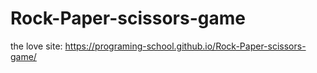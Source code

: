 ﻿# Rock-Paper-scissors-game
the love site: https://programing-school.github.io/Rock-Paper-scissors-game/
